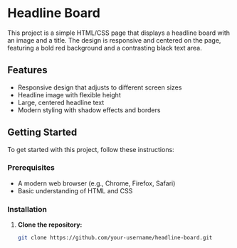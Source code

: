 # Headline Board

This project is a simple HTML/CSS page that displays a headline board with an image and a title. The design is responsive and centered on the page, featuring a bold red background and a contrasting black text area.

## Features

- Responsive design that adjusts to different screen sizes
- Headline image with flexible height
- Large, centered headline text
- Modern styling with shadow effects and borders

## Getting Started

To get started with this project, follow these instructions:

### Prerequisites

- A modern web browser (e.g., Chrome, Firefox, Safari)
- Basic understanding of HTML and CSS

### Installation

1. **Clone the repository:**

   ```bash
   git clone https://github.com/your-username/headline-board.git
